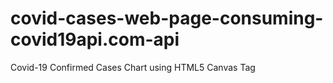 # covid-cases-web-page-consuming-covid19api.com-api
 Covid-19 Confirmed Cases Chart using HTML5 Canvas Tag

